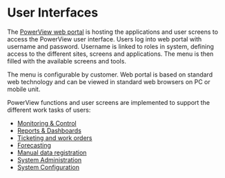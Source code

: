 # User Interfaces

The [PowerView web portal](Using%20the%20PowerView%20Portal/Using%20the%20PowerView%20Portal.md) is hosting the applications and user screens to access the PowerView user interface. Users log into web portal with username and password. Username is linked to roles in system, defining access to the different sites, screens and applications. The menu is then filled with the available screens and tools.

The menu is configurable by customer. Web portal is based on standard web technology and can be viewed in standard web browsers on PC or mobile unit.

PowerView functions and user screens are implemented to support the different work tasks of users:
- [Monitoring & Control](Monitoring%20&%20Control/Monitoring%20&%20Control.md)
- [Reports & Dashboards](Reports%20&%20Dashboards/Reports%20&%20Dashboards.md)
- [Ticketing and work orders](Ticketing/Ticketing.md)
- [Forecasting](Forecasting/Forecasting.md)
- [Manual data registration](Manual%20Data%20Registration/Manual%20Data%20Registration.md)
- [System Administration](../System%20Administration/System%20Administration.md)
- [System Configuration](../System%20Configuration/System%20Configuration.md)




